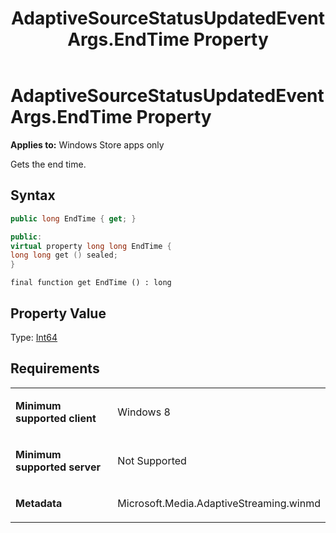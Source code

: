 ﻿---
title: AdaptiveSourceStatusUpdatedEventArgs.EndTime Property
TOCTitle: EndTime Property
ms:assetid: e760956a-d449-4884-98d2-44c27be90af2
ms:mtpsurl: https://msdn.microsoft.com/en-us/library/JJ822859(v=VS.90)
ms:contentKeyID: 50079613
ms.date: 11/19/2012
mtps_version: v=VS.90
dev_langs:
- csharp
- c++
- jscript
---

# AdaptiveSourceStatusUpdatedEventArgs.EndTime Property

**Applies to:** Windows Store apps only

Gets the end time.

## Syntax

``` csharp
public long EndTime { get; }
```

``` c++
public:
virtual property long long EndTime {
long long get () sealed;
}
```

``` jscript
final function get EndTime () : long
```

## Property Value

Type: [Int64](https://msdn.microsoft.com/en-us/library/6yy583ek\(v=vs.90\))

## Requirements

<table>
<colgroup>
<col style="width: 50%" />
<col style="width: 50%" />
</colgroup>
<tbody>
<tr class="odd">
<td><p><strong>Minimum supported client</strong></p></td>
<td><p>Windows 8</p></td>
</tr>
<tr class="even">
<td><p><strong>Minimum supported server</strong></p></td>
<td><p>Not Supported</p></td>
</tr>
<tr class="odd">
<td><p><strong>Metadata</strong></p></td>
<td><p>Microsoft.Media.AdaptiveStreaming.winmd</p></td>
</tr>
</tbody>
</table>

